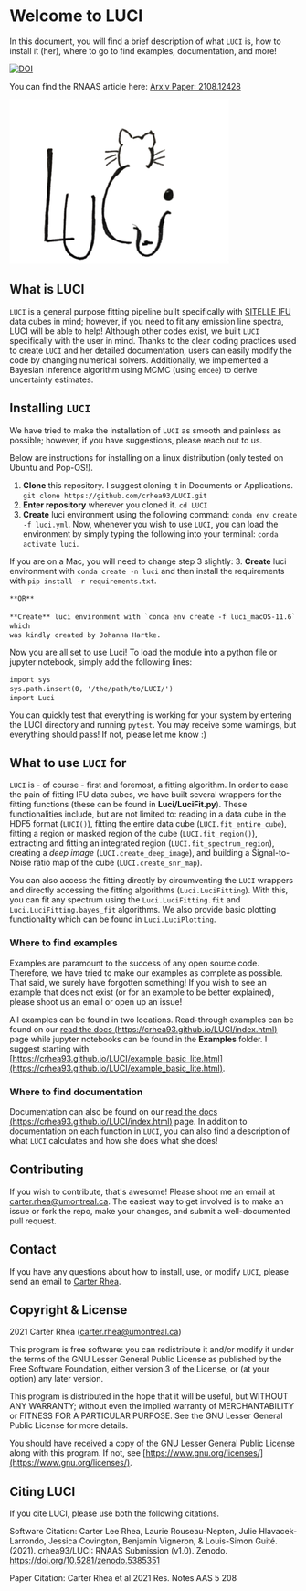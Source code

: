 # Welcome to LUCI
In this document, you will find a brief description of what `LUCI` is, how to install it (her), where to go to find examples, documentation, and more!

[![DOI](https://zenodo.org/badge/DOI/10.5281/zenodo.5385351.svg)](https://doi.org/10.5281/zenodo.5385351)

You can find the RNAAS article here:
[Arxiv Paper: 2108.12428](https://arxiv.org/abs/2108.12428)

![LuciLogo.png](LuciLogo.png)


## What is LUCI
`LUCI` is a general purpose fitting pipeline built specifically with [SITELLE IFU](https://www.cfht.hawaii.edu/Instruments/Sitelle/)
data cubes in mind; however, if you need to fit any emission line spectra, LUCI
will be able to help! Although other codes exist, we built `LUCI` specifically with the user
in mind. Thanks to the clear coding practices used to create `LUCI` and her detailed documentation,
users can easily modify the code by changing numerical solvers. Additionally, we implemented
a Bayesian Inference algorithm using MCMC (using `emcee`) to derive uncertainty estimates.


## Installing `LUCI`
We have tried to make the installation of `LUCI` as smooth and painless as possible; however, if you have suggestions, please reach out to us.

Below are instructions for installing on a linux distribution (only tested on Ubuntu and Pop-OS!).

1. **Clone** this repository. I suggest cloning it in Documents or Applications.
    ```git clone https://github.com/crhea93/LUCI.git```
2. **Enter repository** wherever you cloned it.
    ```cd LUCI```
3. **Create** luci environment using the following command: `conda env create -f luci.yml`. Now, whenever you wish to use `LUCI`, you can load the environment by simply typing the following into your terminal: `conda activate luci`.  


If you are on a Mac, you will need to change step 3 slightly:
3.  **Create** luci environment with `conda create -n luci` and then install the requirements with `pip install -r requirements.txt`.
    
    **OR**
    
    **Create** luci environment with `conda env create -f luci_macOS-11.6` which 
    was kindly created by Johanna Hartke.


Now you are all set to use Luci! To load the module into a python file or jupyter notebook, simply add the following lines:
```
import sys
sys.path.insert(0, '/the/path/to/LUCI/')
import Luci
```

You can quickly test that everything is working for your system by entering the LUCI directory and running `pytest`. You may receive some warnings, but everything should pass! If not, please let me know :)


## What to use `LUCI` for
`LUCI` is - of course - first and foremost, a fitting algorithm. In order to ease the pain of fitting IFU data cubes, we have built several wrappers for the fitting functions (these can be found in **Luci/LuciFit.py**). These functionalities include, but are not limited to: reading in a data cube in the HDF5 format (`LUCI()`), fitting the entire data cube (`LUCI.fit_entire_cube`), fitting a region or masked region of the cube (`LUCI.fit_region()`), extracting and fitting an integrated region (`LUCI.fit_spectrum_region`), creating a *deep image* (`LUCI.create_deep_image`), and building a Signal-to-Noise ratio map of the cube (`LUCI.create_snr_map`).

You can also access the fitting directly by circumventing the `LUCI` wrappers and directly accessing the fitting algorithms (`Luci.LuciFitting`). With this, you can fit any spectrum using the `Luci.LuciFitting.fit` and `Luci.LuciFitting.bayes_fit` algorithms. We also provide basic plotting functionality which can be found in `Luci.LuciPlotting`.

### Where to find examples
Examples are paramount to the success of any open source code. Therefore, we have tried to make our examples as complete as possible. That said, we surely have forgotten something! If you wish to see an example that does not exist (or for an example to be better explained), please shoot us an email or open up an issue!

All examples can be found in two locations. Read-through examples can be found on our [read the docs (https://crhea93.github.io/LUCI/index.html)](https://crhea93.github.io/LUCI/index.html) page while jupyter notebooks can be found in the **Examples** folder.
I suggest starting with [https://crhea93.github.io/LUCI/example_basic_lite.html](https://crhea93.github.io/LUCI/example_basic_lite.html).

### Where to find documentation
Documentation can also be found on our [read the docs (https://crhea93.github.io/LUCI/index.html)](https://crhea93.github.io/LUCI/index.html) page. In addition to documentation on each function in `LUCI`, you can also find a description of what `LUCI` calculates and how she does what she does!


## Contributing
If you wish to contribute, that's awesome! Please shoot me an email at [carter.rhea@umontreal.ca](mailto:carter.rhea@umontreal.ca).
The easiest way to get involved is to make an issue or fork the repo, make your changes, and submit a well-documented pull request.

## Contact
If you have any questions about how to install, use, or modify `LUCI`, please send an email to [Carter Rhea](mailto:carter.rhea@umontreal.ca).

## Copyright & License
2021 Carter Rhea ([carter.rhea@umontreal.ca](mailto:carter.rhea@umontreal.ca))

This program is free software: you can redistribute it and/or modify it under the terms of the GNU Lesser General Public License as published by the Free Software Foundation, either version 3 of the License, or (at your option) any later version.

This program is distributed in the hope that it will be useful, but WITHOUT ANY WARRANTY; without even the implied warranty of MERCHANTABILITY or FITNESS FOR A PARTICULAR PURPOSE. See the GNU Lesser General Public License for more details.

You should have received a copy of the GNU Lesser General Public License along with this program. If not, see [https://www.gnu.org/licenses/](https://www.gnu.org/licenses/).


## Citing LUCI
If you cite LUCI, please use both the following citations.

Software Citation: Carter Lee Rhea, Laurie Rouseau-Nepton, Julie Hlavacek-Larrondo, Jessica Covington, Benjamin Vigneron, & Louis-Simon Guité. (2021). crhea93/LUCI: RNAAS Submission (v1.0). Zenodo. https://doi.org/10.5281/zenodo.5385351

Paper Citation:  Carter Rhea et al 2021 Res. Notes AAS 5 208
